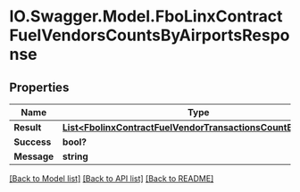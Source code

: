 # IO.Swagger.Model.FboLinxContractFuelVendorsCountsByAirportsResponse
## Properties

Name | Type | Description | Notes
------------ | ------------- | ------------- | -------------
**Result** | [**List&lt;FbolinxContractFuelVendorTransactionsCountByAirport&gt;**](FbolinxContractFuelVendorTransactionsCountByAirport.md) |  | [optional] 
**Success** | **bool?** |  | [optional] 
**Message** | **string** |  | [optional] 

[[Back to Model list]](../README.md#documentation-for-models) [[Back to API list]](../README.md#documentation-for-api-endpoints) [[Back to README]](../README.md)

